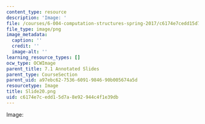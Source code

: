 ```yaml
---
content_type: resource
description: 'Image: '
file: /courses/6-004-computation-structures-spring-2017/c6174e7cedd15d7a8e92944c4f1e39db_Slide20.png
file_type: image/png
image_metadata:
  caption: ''
  credit: ''
  image-alt: ''
learning_resource_types: []
ocw_type: OCWImage
parent_title: 7.1 Annotated Slides
parent_type: CourseSection
parent_uid: a97ebc62-7536-6091-9846-90b005674a5d
resourcetype: Image
title: Slide20.png
uid: c6174e7c-edd1-5d7a-8e92-944c4f1e39db
---
```

Image: 

